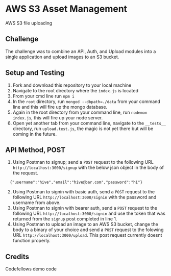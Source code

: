# AWS S3 Asset Management
AWS S3 file uploading

## Challenge
The challenge was to combine an API, Auth, and Upload modules into a single application and upload images to an S3 bucket. 

## Setup and Testing
1) Fork and download this repository to your local machine
2) Navigate to the root directory where the `index.js` is located
3) From your cmd line run `npm i`
4) In the `root` directory, run `mongod --dbpath=./data` from your command line and this will fire up the mongo database.
5) Again in the root directory from your command line, run `nodemon index.js`, this will fire up your node server.
6) Open yet another tab from your command line, navigate to the `__tests__` directory, run `upload.test.js`, the magic is not yet there but will be coming in the future. 

## API Method, POST
1) Using Postman to signup; send a `POST` request to the following URL `http://localhost:3000/signup` with the below json object in the body of the request.
```
  {"username":"hive","email":"hive@bar.com","password":"hi"}
```
2) Using Postman to signin with basic auth, send a `POST` request to the following URL `http://localhost:3000/signin` with the password and username from above.
3) Using Postman to signin with bearer auth, send a `POST` request to the following URL `http://localhost:3000/signin` and use the token that was returned from the `signup` post completed in line 1. 
4) Using Postman to upload an image to an AWS S3 bucket, change the body to a binary of your choice and send a `POST` request to the folowing URL `http://localhost:3000/upload`. This post request currently doesnt function properly.

## Credits
Codefellows demo code
